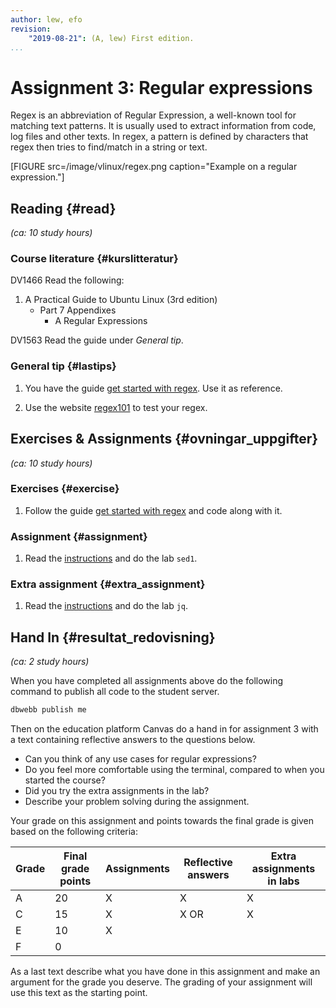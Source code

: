 ```yaml
---
author: lew, efo
revision:
    "2019-08-21": (A, lew) First edition.
...
```

Assignment 3: Regular expressions
==================================

Regex is an abbreviation of Regular Expression, a well-known tool for matching text patterns. It is usually used to extract information from code, log files and other texts. In regex, a pattern is defined by characters that regex then tries to find/match in a string or text.

<!--more-->

[FIGURE src=/image/vlinux/regex.png caption="Example on a regular expression."]

<!--
<small><i>(Detta är instruktionen för kursmomentet och omfattar det som skall göras inom ramen för kursmomentet. Momentet omfattar cirka **20 studietimmar** inklusive läsning, arbete med övningar och uppgifter, felsökning, problemlösning, redovisning och eftertanke. Läs igenom hela kursmomentet innan du börjar jobba. Om möjligt -- planera och prioritera var du vill lägga tiden.)</i></small> -->



Reading  {#read}
---------------------------------

*(ca: 10 study hours)*

### Course literature  {#kurslitteratur}

DV1466 Read the following:

1. A Practical Guide to Ubuntu Linux (3rd edition)
    * Part 7 Appendixes
        * A Regular Expressions

DV1563 Read the guide under *General tip*.



### General tip {#lastips}

1. You have the guide [get started with regex](guide/get-started-with-regex). Use it as reference.

1. Use the website [regex101](https://regex101.com/) to test your regex.



Exercises & Assignments {#ovningar_uppgifter}
-------------------------------------------

*(ca: 10 study hours)*



### Exercises {#exercise}

1. Follow the guide [get started with regex](guide/get-started-with-regex) and code along with it.



### Assignment {#assignment}

1. Read the [instructions](uppgift/unix-lab) and do the lab `sed1`.



### Extra assignment {#extra_assignment}

1. Read the [instructions](uppgift/unix-lab) and do the lab `jq`.



Hand In {#resultat_redovisning}
-----------------------------------------------

*(ca: 2 study hours)*

When you have completed all assignments above do the following command to publish all code to the student server.

```bash
dbwebb publish me
```

Then on the education platform Canvas do a hand in for assignment 3 with a text containing reflective answers to the questions below.

* Can you think of any use cases for regular expressions?
* Do you feel more comfortable using the terminal, compared to when you started the course?
* Did you try the extra assignments in the lab?
* Describe your problem solving during the assignment.

Your grade on this assignment and points towards the final grade is given based on the following criteria:

| Grade | Final grade points | Assignments | Reflective answers | Extra assignments in labs |
|-------|----------|------|------ |------|
| A     | 20       | X    | X     | X
| C     | 15       | X    | X  OR | X
| E     | 10       | X    |       |
| F     | 0        |      |       |

As a last text describe what you have done in this assignment and make an argument for the grade you deserve. The grading of your assignment will use this text as the starting point.
